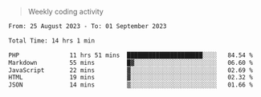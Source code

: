 > Weekly coding activity
<!--START_SECTION:waka-->

```txt
From: 25 August 2023 - To: 01 September 2023

Total Time: 14 hrs 1 min

PHP              11 hrs 51 mins  █████████████████████░░░░   84.54 %
Markdown         55 mins         █▓░░░░░░░░░░░░░░░░░░░░░░░   06.60 %
JavaScript       22 mins         ▓░░░░░░░░░░░░░░░░░░░░░░░░   02.69 %
HTML             19 mins         ▓░░░░░░░░░░░░░░░░░░░░░░░░   02.32 %
JSON             14 mins         ▒░░░░░░░░░░░░░░░░░░░░░░░░   01.66 %
```

<!--END_SECTION:waka-->
